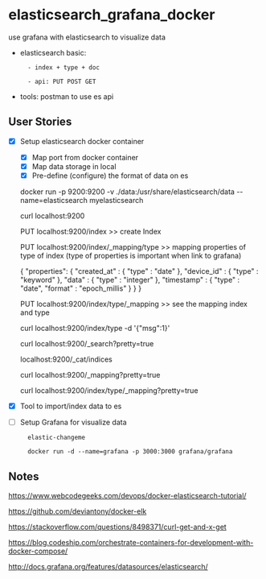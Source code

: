 # elasticsearch_grafana_docker
use grafana with elasticsearch to visualize data

* elasticsearch basic:	

		- index + type + doc

		- api: PUT POST GET
			
* tools: postman to use es api

## User Stories

* [x] Setup elasticsearch docker container
	* [x] Map port from docker container
	* [x] Map data storage in local
	* [x] Pre-define (configure) the format of data on es
	
	docker run -p 9200:9200 -v ./data:/usr/share/elasticsearch/data --name=elasticsearch myelasticsearch
	
	curl localhost:9200
	
	PUT localhost:9200/index	>> create Index
	
	PUT localhost:9200/index/_mapping/type	>> mapping properties of type of index (type of properties is important when link to grafana)
	
	 {
	     "properties": {
	      	  "created_at" : {
		    "type" : "date"
		  },
		  "device_id" : {
		    "type" : "keyword"
		  },
		  "data" : {
		    "type" : "integer"
		  },
		  "timestamp" : {
		    "type" : "date",
		    "format" : "epoch_millis"
		  }
	     }
	 }
	 
	PUT localhost:9200/index/type/_mapping		>> see the mapping index and type
	
	curl localhost:9200/index/type -d '{"msg":1}'
	
	curl localhost:9200/_search?pretty=true

	localhost:9200/_cat/indices

	curl localhost:9200/_mapping?pretty=true
	
	curl localhost:9200/index/type/_mapping?pretty=true

* [x] Tool to import/index data to es

* [ ] Setup Grafana for visualize data
	
		elastic-changeme
		
		docker run -d --name=grafana -p 3000:3000 grafana/grafana
		
		


## Notes
https://www.webcodegeeks.com/devops/docker-elasticsearch-tutorial/

https://github.com/deviantony/docker-elk

https://stackoverflow.com/questions/8498371/curl-get-and-x-get

https://blog.codeship.com/orchestrate-containers-for-development-with-docker-compose/

http://docs.grafana.org/features/datasources/elasticsearch/
